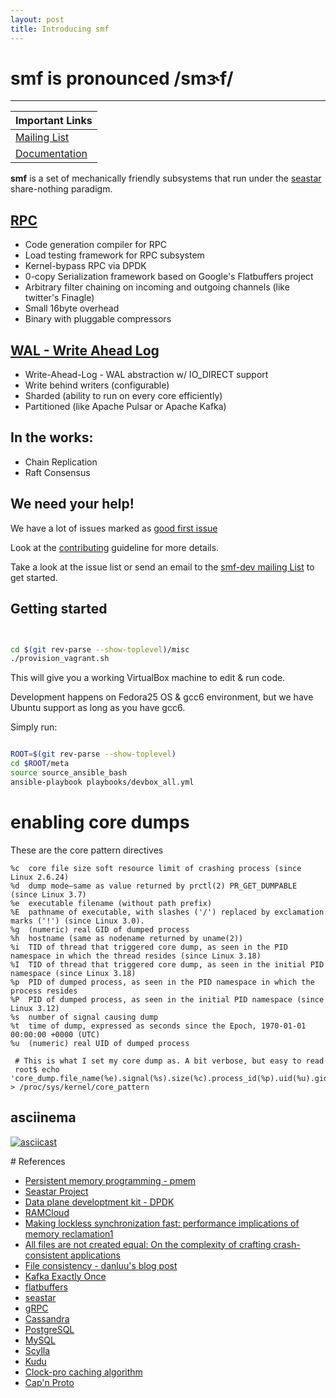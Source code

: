 ```yaml
---
layout: post
title: Introducing smf 
---
```



# **smf** is pronounced **/smɝf/**

--- 

| Important Links
| ---------------- 
| [Mailing List](https://groups.google.com/forum/#!forum/smf-dev)
| [Documentation](https://senior7515.github.io/smf/)


**smf** is a set of mechanically friendly subsystems
that run under the [seastar](http://www.seastar-project.org/)
share-nothing paradigm.


## [RPC]({{site.baseurl}}rpc)

* Code generation compiler for RPC
* Load testing framework for RPC subsystem 
* Kernel-bypass RPC via DPDK
* 0-copy Serialization framework based on Google's Flatbuffers project
* Arbitrary filter chaining on incoming and outgoing channels (like twitter's Finagle)
* Small 16byte overhead
* Binary with pluggable compressors

## [WAL - Write Ahead Log]({{site.baseurl}}write_ahead_log)

* Write-Ahead-Log - WAL abstraction w/ IO_DIRECT support
* Write behind writers (configurable)
* Sharded (ability to run on every core efficiently)
* Partitioned (like Apache Pulsar or Apache Kafka)

## In the works:

* Chain Replication 
* Raft Consensus

## We need your help!

We have a lot of issues marked as [good first issue](https://github.com/senior7515/smf/labels/good%20first%20issue)

Look at the [contributing](https://github.com/senior7515/smf/blob/master/CONTRIBUTING.md) 
guideline for more details. 

Take a look at the issue list or send an email to the
[smf-dev mailing List](https://groups.google.com/forum/#!forum/smf-dev)
to get started. 

## Getting started


```bash


cd $(git rev-parse --show-toplevel)/misc
./provision_vagrant.sh


```

This will give you a working VirtualBox machine to edit & run code.

Development happens on Fedora25 OS & gcc6 environment, 
but we have Ubuntu support as long as you have gcc6.

Simply run:

```bash

ROOT=$(git rev-parse --show-toplevel)
cd $ROOT/meta
source source_ansible_bash
ansible-playbook playbooks/devbox_all.yml

```


# enabling core dumps 

These are the core pattern directives

```
%c  core file size soft resource limit of crashing process (since Linux 2.6.24)
%d  dump mode—same as value returned by prctl(2) PR_GET_DUMPABLE (since Linux 3.7)
%e  executable filename (without path prefix)
%E  pathname of executable, with slashes ('/') replaced by exclamation marks ('!') (since Linux 3.0).
%g  (numeric) real GID of dumped process
%h  hostname (same as nodename returned by uname(2))
%i  TID of thread that triggered core dump, as seen in the PID namespace in which the thread resides (since Linux 3.18)
%I  TID of thread that triggered core dump, as seen in the initial PID namespace (since Linux 3.18)
%p  PID of dumped process, as seen in the PID namespace in which the process resides
%P  PID of dumped process, as seen in the initial PID namespace (since Linux 3.12)
%s  number of signal causing dump
%t  time of dump, expressed as seconds since the Epoch, 1970-01-01 00:00:00 +0000 (UTC)
%u  (numeric) real UID of dumped process

```

```
 # This is what I set my core dump as. A bit verbose, but easy to read
 root$ echo 'core_dump.file_name(%e).signal(%s).size(%c).process_id(%p).uid(%u).gid(%g).time(%t).initial_pid(%P).thread_id(%I)' > /proc/sys/kernel/core_pattern
```

## asciinema

[![asciicast](https://asciinema.org/a/1u2j8vg20813jxmgbky7liwxr.png)](https://asciinema.org/a/1u2j8vg20813jxmgbky7liwxr?autoplay=1&loop=1&speed=2)

<a name="References"/>
# References

* [Persistent memory programming - pmem](http://pmem.io/)
* [Seastar Project](http://www.seastar-project.org/)
* [Data plane developtment kit - DPDK](http://dpdk.org/)
* [RAMCloud](https://ramcloud.atlassian.net/wiki/download/attachments/6848571/RAMCloudPaper.pdf)
* [Making lockless synchronization fast: performance implications of memory reclamation1](http://doi.ieeecomputersociety.org/10.1109/IPDPS.2006.163)
* [All files are not created equal: On the complexity of crafting crash-consistent applications](http://research.cs.wisc.edu/wind/Publications/alice-osdi14.pdf)
* [File consistency - danluu's blog post](http://danluu.com/file-consistency/)
* [Kafka Exactly Once](https://docs.google.com/document/d/11Jqy_GjUGtdXJK94XGsEIK7CP1SnQGdp2eF0wSw9ra8/edit)
* [flatbuffers](https://google.github.io/flatbuffers/)
* [seastar](http://www.seastar-project.org/)
* [gRPC](http://grpc.io)
* [Cassandra](https://cassandra.apache.org/)
* [PostgreSQL](https://www.postgresql.org/)
* [MySQL](https://www.mysql.com/)
* [Scylla](http://www.scylladb.com/)
* [Kudu](https://kudu.apache.org/)
* [Clock-pro caching algorithm](http://static.usenix.org/event/usenix05/tech/general/full_papers/jiang/jiang_html/html.html)
* [Cap'n Proto](https://capnproto.org/)

